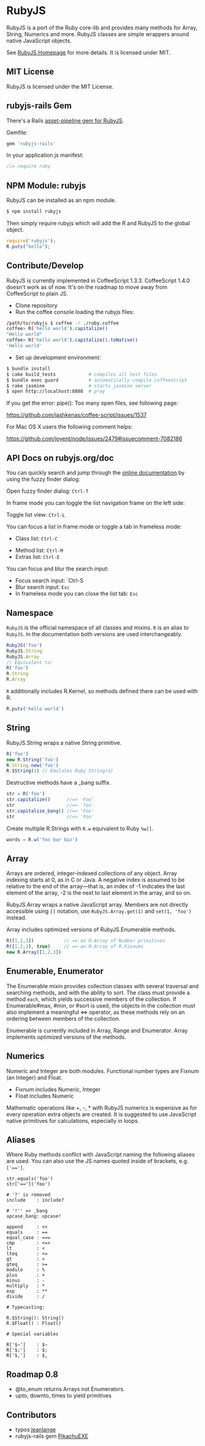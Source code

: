 # RubyJS

RubyJS is a port of the Ruby core-lib and provides many methods for Array, String, Numerics and more. RubyJS classes are simple wrappers around native JavaScript objects.

See [RubyJS Homepage](http://www.rubyjs.org) for more details. It is licensed under MIT.

## MIT License

RubyJS is licensed under the MIT License.

## rubyjs-rails Gem

There's a Rails [asset-pipeline gem for RubyJS](https://github.com/rubyjs/rubyjs-rails).

Gemfile:

```ruby
gem 'rubyjs-rails'
```

In your application.js manifest:

``` js
//= require ruby
```


## NPM Module: rubyjs

RubyJS can be installed as an npm module.

``` sh
$ npm install rubyjs
```

Then simply require rubyjs which will add the R and RubyJS to the global object.

``` js
require('rubyjs');
R.puts("hello");
```

## Contribute/Develop

RubyJS is currently implemented in CoffeeScript 1.3.3. CoffeeScript 1.4.0 doesn't work as of now. It's on the roadmap to move away from CoffeeScript to plain JS.

- Clone repository
- Run the coffee console loading the rubyjs files:

``` sh
/path/to/rubyjs $ coffee -r ./ruby.coffee
coffee> R('hello world').capitalize()
"Hello world"
coffee> R('hello world').capitalize().toNative()
'Hello world'
```

- Set up development environment:

``` sh
$ bundle install
$ cake build_tests            # compiles all test files
$ bundle exec guard           # automatically compile coffeescript
$ rake jasmine                # starts jasmine server
$ open http://localhost:8888  # pray
```

If you get the error: pipe(): Too many open files, see following page:

https://github.com/jashkenas/coffee-script/issues/1537

For Mac OS X users the following comment helps:

https://github.com/joyent/node/issues/2479#issuecomment-7082186



## API Docs on rubyjs.org/doc

You can quickly search and jump through the [online documentation](http://rubyjs.org/doc) by using the fuzzy finder dialog:

Open fuzzy finder dialog: `Ctrl-T`

In frame mode you can toggle the list navigation frame on the left side:

Toggle list view: `Ctrl-L`

You can focus a list in frame mode or toggle a tab in frameless mode:

- Class list: `Ctrl-C`
<!-- - Mixin list: `Ctrl-I` -->
<!-- - File list: `Ctrl-F` -->
- Method list: `Ctrl-M`
- Extras list: `Ctrl-E`

You can focus and blur the search input:

- Focus search input: `Ctrl-S
- Blur search input: `Esc`
- In frameless mode you can close the list tab: `Esc`

## Namespace

`RubyJS` is the official namespace of all classes and mixins. `R` is an alias to `RubyJS`. In the documentation both versions are used interchangeably.

``` js
RubyJS('foo')
RubyJS.String
RubyJS.Array
// Equivalent to:
R('foo')
R.String
R.Array
```

`R` additionally includes R.Kernel, so methods defined there can be used with R.

``` js
R.puts('hello world')
```

## String

RubyJS.String wraps a native String primitive.

``` js
R('foo')
new R.String('foo')
R.String.new('foo')
R.$String(1) // Emulates Ruby String(1)
```

Destructive methods have a _bang suffix.

``` js
str = R('foo')
str.capitalize()      //=> 'Foo'
str                   //=> 'foo'
str.capitalize_bang() //=> 'Foo'
str                   //=> 'Foo'
```

Create multiple R.Strings with `R.w` equivalent to Ruby `%w[]`.

``` js
words = R.w('foo bar baz')
```

## Array

Arrays are ordered, integer-indexed collections of any object. Array indexing starts at 0, as in C or Java. A negative index is assumed to be relative to the end of the array—that is, an index of -1 indicates the last element of the array, -2 is the next to last element in the array, and so on.

RubyJS.Array wraps a native JavaScript array. Members are not directly accessible using `[]` notation, use `RubyJS.Array.get(1)` and `set(1, 'foo')` instead.

Array includes optimized versions of RubyJS.Enumerable methods.

``` js
R([1,2,3])           // => an R.Array of Number primitives
R([1,2,3], true)     // => an R.Array of R.Fixnums
new R.Array([1,2,3])
```

## Enumerable, Enumerator

The Enumerable mixin provides collection classes with several traversal and searching methods, and with the ability to sort. The class must provide a method `each`, which yields successive members of the collection. If Enumerable#max, #min, or #sort is used, the objects in the collection must also implement a meaningful <=> operator, as these methods rely on an ordering between members of the collection.

Enumerable is currently included in Array, Range and Enumerator. Array implements optimized versions of the methods.

## Numerics

Numeric and Integer are both modules. Functional number types are Fixnum (an Integer) and Float.

- Fixnum includes Numeric, Integer
- Float includes Numeric

Mathematic operations like +, -, * with RubyJS numerics is expensive as for every operation extra objects are created. It is suggested to use JavaScript native primitives for calculations, especially in loops.


## Aliases

Where Ruby methods conflict with JavaScript naming the following aliases are used.
You can also use the JS names quoted inside of brackets, e.g. `['==']`.

    str.equals('foo')
    str['==']('foo')

    # '?' is removed
    include    : include?

    # '!'' => _bang
    upcase_bang: upcase!

    append     : <<
    equals     : ==
    equal_case : ===
    cmp        : <=>
    lt         : <
    lteq       : <=
    gt         : >
    gteq       : >=
    modulo     : %
    plus       : +
    minus      : -
    multiply   : *
    exp        : **
    divide     : /

    # Typecasting:

    R.$String(): String()
    R.$Float() : Float()

    # Special variables

    R['$~']    : $~
    R['$;']    : $;
    R['$,']    : $,

## Roadmap 0.8

- @to_enum returns Arrays not Enumerators.
- upto, downto, times to yield primitives

## Contributors

- typos [jeanlange](https://github.com/jeanlange)
- rubyjs-rails gem [PikachuEXE](https://github.com/PikachuEXE)
